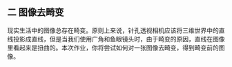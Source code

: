 ## 二 图像去畸变

现实生活中的图像总存在畸变。原则上来说，针孔透视相机应该将三维世界中的直线投影成直线，但是当我们使用广角和鱼眼镜头时，由于畸变的原因，直线在图像里看起来是扭曲的。本次作业，你将尝试如何对一张图像去畸变，得到畸变前的图像。

